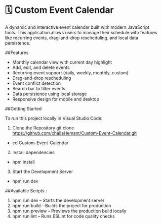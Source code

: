 # 🗓️ Custom Event Calendar

A dynamic and interactive event calendar built with modern JavaScript tools. This application allows users to manage their schedule with features like recurring events, drag-and-drop rescheduling, and local data persistence.

##Features
- Monthly calendar view with current day highlight  
- Add, edit, and delete events  
- Recurring event support (daily, weekly, monthly, custom)  
- Drag-and-drop rescheduling  
- Event conflict detection  
- Search bar to filter events  
- Data persistence using local storage  
- Responsive design for mobile and desktop

 ##Getting Started

To run this project locally in Visual Studio Code:

1. Clone the Repository
git clone https://github.com/challaHemant/Custom-Event-Calendar.git
 - cd Custom-Event-Calendar

2. Install dependencies
- npm install

3. Start the Development Server
- npm run dev


##Available Scripts : 
1. npm run dev
– Starts the development server
2. npm run build 
– Builds the project for production
3. npm run preview 
– Previews the production build locally
4. npm run lint
– Runs ESLint for code quality checks



